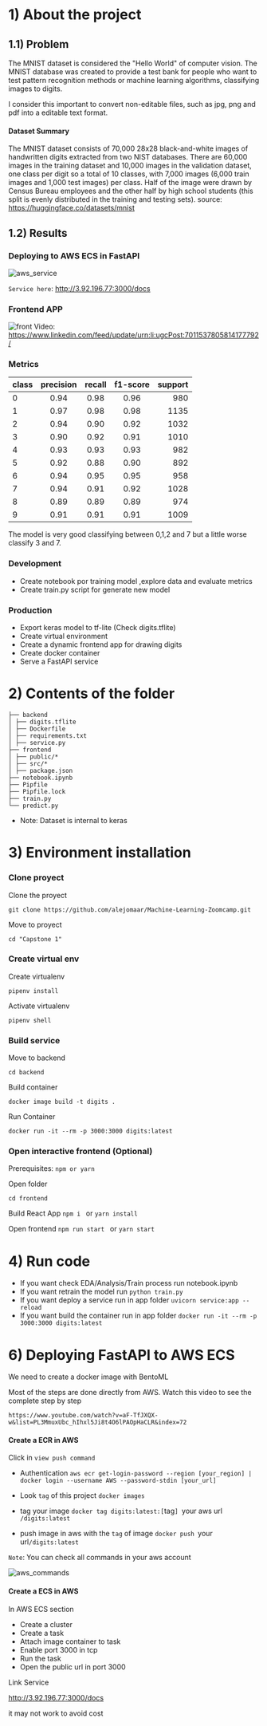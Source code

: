 # 1) About the project

## 1.1) Problem

The MNIST dataset is considered the "Hello World" of computer vision. The MNIST database was created to provide a test bank for people who want to test pattern recognition methods or machine learning algorithms, classifying images to digits.

I consider this important to convert non-editable files, such as jpg, png and pdf into a editable text format.

#### Dataset Summary

The MNIST dataset consists of 70,000 28x28 black-and-white images of handwritten digits extracted from two NIST databases. There are 60,000 images in the training dataset and 10,000 images in the validation dataset, one class per digit so a total of 10 classes, with 7,000 images (6,000 train images and 1,000 test images) per class. Half of the image were drawn by Census Bureau employees and the other half by high school students (this split is evenly distributed in the training and testing sets).
source: https://huggingface.co/datasets/mnist

## 1.2) Results

### Deploying to AWS ECS in FastAPI

![aws_service](img/aws_service.JPG)

`Service here`: http://3.92.196.77:3000/docs

### Frontend APP

![front](img/frontend_app.jpg)
Video: https://www.linkedin.com/feed/update/urn:li:ugcPost:7011537805814177792/

### Metrics

| class | precision | recall | f1-score | support |
| :---- | :-------: | :----: | :------: | ------: |
| 0     |   0.94    |  0.98  |   0.96   |     980 |
| 1     |   0.97    |  0.98  |   0.98   |    1135 |
| 2     |   0.94    |  0.90  |   0.92   |    1032 |
| 3     |   0.90    |  0.92  |   0.91   |    1010 |
| 4     |   0.93    |  0.93  |   0.93   |     982 |
| 5     |   0.92    |  0.88  |   0.90   |     892 |
| 6     |   0.94    |  0.95  |   0.95   |     958 |
| 7     |   0.94    |  0.91  |   0.92   |    1028 |
| 8     |   0.89    |  0.89  |   0.89   |     974 |
| 9     |   0.91    |  0.91  |   0.91   |    1009 |

The model is very good classifying between 0,1,2 and 7 but a little worse classify 3 and 7.

### Development

- Create notebook por training model ,explore data and evaluate metrics
- Create train.py script for generate new model

### Production

- Export keras model to tf-lite (Check digits.tflite)
- Create virtual environment
- Create a dynamic frontend app for drawing digits
- Create docker container
- Serve a FastAPI service

# 2) Contents of the folder

```
├── backend
│ ├── digits.tflite
│ ├── Dockerfile
│ ├── requirements.txt
│ ├── service.py
├── frontend
│ ├── public/*
│ ├── src/*
│ ├── package.json
├── notebook.ipynb
├── Pipfile
├── Pipfile.lock
├── train.py
└── predict.py
```

- Note: Dataset is internal to keras

# 3) Environment installation

### Clone proyect

Clone the proyect

```
git clone https://github.com/alejomaar/Machine-Learning-Zoomcamp.git
```

Move to proyect

```
cd "Capstone 1"
```

### Create virtual env

Create virtualenv

```
pipenv install
```

Activate virtualenv

```
pipenv shell
```

### Build service

Move to backend

```
cd backend
```

Build container

```
docker image build -t digits .
```

Run Container

```
docker run -it --rm -p 3000:3000 digits:latest
```

### Open interactive frontend (Optional)

Prerequisites: `npm or yarn`

Open folder

```
cd frontend
```

Build React App
`npm i ` or `yarn install`

Open frontend
`npm run start ` or `yarn start`

# 4) Run code

- If you want check EDA/Analysis/Train process run notebook.ipynb
- If you want retrain the model run `python train.py`
- If you want deploy a service run in app folder `uvicorn service:app --reload`
- If you want build the container run in app folder `docker run -it --rm -p 3000:3000 digits:latest`

# 6) Deploying FastAPI to AWS ECS

We need to create a docker image with BentoML

Most of the steps are done directly from AWS. Watch this video to see the complete step by step

`https://www.youtube.com/watch?v=aF-TfJXQX-w&list=PL3MmuxUbc_hIhxl5Ji8t4O6lPAOpHaCLR&index=72`

#### Create a ECR in AWS

Click in `view push command`

- Authentication
  `aws ecr get-login-password --region [your_region] | docker login --username AWS --password-stdin [your_url]`

- Look `tag` of this project
  `docker images`

- tag your image
  `docker tag digits:latest:[`tag`] `your aws url` /digits:latest`

- push image in aws with the `tag` of image
  `docker push `your url`/digits:latest `

`Note`: You can check all commands in your aws account

![aws_commands](img/aws_ecr.png)

#### Create a ECS in AWS

In AWS ECS section

- Create a cluster
- Create a task
- Attach image container to task
- Enable port 3000 in tcp
- Run the task
- Open the public url in port 3000

Link Service

http://3.92.196.77:3000/docs

it may not work to avoid cost
